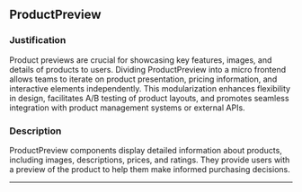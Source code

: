 ## ProductPreview

### Justification
Product previews are crucial for showcasing key features, images, and details of products to users. Dividing ProductPreview into a micro frontend allows teams to iterate on product presentation, pricing information, and interactive elements independently. This modularization enhances flexibility in design, facilitates A/B testing of product layouts, and promotes seamless integration with product management systems or external APIs.

### Description
ProductPreview components display detailed information about products, including images, descriptions, prices, and ratings. They provide users with a preview of the product to help them make informed purchasing decisions.

---

